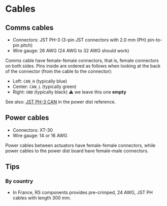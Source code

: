 # Cables

## Comms cables

- Connectors: JST PH-3 (3-pin JST connectors with 2.0 mm (PH) pin-to-pin pitch)
- Wire gauge: 26 AWG (24 AWG to 32 AWG should work)

Comms cable have female-female connectors, that is, female connectors on both sides. Pins inside are ordered as follows when looking at the back of the connector (from the cable to the connector):

- Left: ``CAN_H`` (typically blue)
- Center: ``CAN_L`` (typically green)
- Right: ``GND`` (typically black) ⚠️ we leave this one **empty**

See also: [JST PH-3 CAN](https://github.com/mjbots/power_dist/blob/main/docs/reference.md#jst-ph-3-can) in the power dist reference.

## Power cables

- Connectors: XT-30
- Wire gauge: 14 or 16 AWG

Power cables between actuators have female-female connectors, while power cables to the power dist board have female-male connectors.

## Tips

### By country

- In France, RS components provides pre-crimped, 24 AWG, JST PH cables with length 300 mm.
